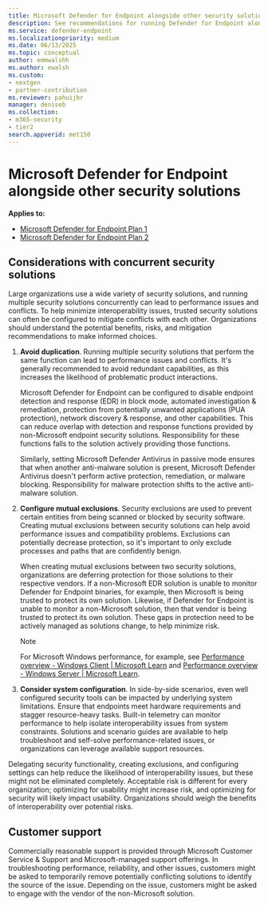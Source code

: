 ```yaml
---
title: Microsoft Defender for Endpoint alongside other security solutions
description: See recommendations for running Defender for Endpoint alongside other security solutions.
ms.service: defender-endpoint
ms.localizationpriority: medium
ms.date: 06/13/2025
ms.topic: conceptual
author: emmwalshh
ms.author: ewalsh
ms.custom: 
- nextgen
- partner-contribution
ms.reviewer: pahuijbr
manager: deniseb
ms.collection: 
- m365-security
- tier2
search.appverid: met150
---
```


# Microsoft Defender for Endpoint alongside other security solutions

**Applies to:**

- [Microsoft Defender for Endpoint Plan 1](microsoft-defender-endpoint.md)
- [Microsoft Defender for Endpoint Plan 2](microsoft-defender-endpoint.md)

## Considerations with concurrent security solutions

Large organizations use a wide variety of security solutions, and running multiple security solutions concurrently can lead to performance issues and conflicts. To help minimize interoperability issues, trusted security solutions can often be configured to mitigate conflicts with each other. Organizations should understand the potential benefits, risks, and mitigation recommendations to make informed choices.  

1. **Avoid duplication**. Running multiple security solutions that perform the same function can lead to performance issues and conflicts. It's generally recommended to avoid redundant capabilities, as this increases the likelihood of problematic product interactions. 

   Microsoft Defender for Endpoint can be configured to disable endpoint detection and response (EDR) in block mode, automated investigation & remediation, protection from potentially unwanted applications (PUA protection), network discovery & response, and other capabilities. This can reduce overlap with detection and response functions provided by non-Microsoft endpoint security solutions. Responsibility for these functions falls to the solution actively providing those functions. 

   Similarly, setting Microsoft Defender Antivirus in passive mode ensures that when another anti-malware solution is present, Microsoft Defender Antivirus doesn't perform active protection, remediation, or malware blocking. Responsibility for malware protection shifts to the active anti-malware solution. 

2. **Configure mutual exclusions**. Security exclusions are used to prevent certain entities from being scanned or blocked by security software. Creating mutual exclusions between security solutions can help avoid performance issues and compatibility problems. Exclusions can potentially decrease protection, so it's important to only exclude processes and paths that are confidently benign. 

   When creating mutual exclusions between two security solutions, organizations are deferring protection for those solutions to their respective vendors. If a non-Microsoft EDR solution is unable to monitor Defender for Endpoint binaries, for example, then Microsoft is being trusted to protect its own solution. Likewise, if Defender for Endpoint is unable to monitor a non-Microsoft solution, then that vendor is being trusted to protect its own solution. These gaps in protection need to be actively managed as solutions change, to help minimize risk.

   > [!NOTE]
   > For Microsoft Windows performance, for example, see [Performance overview - Windows Client | Microsoft Learn](/troubleshoot/windows-client/performance/performance-overview) and [Performance overview - Windows Server | Microsoft Learn](/troubleshoot/windows-server/performance/performance-overview).

3. **Consider system configuration**. In side-by-side scenarios, even well configured security tools can be impacted by underlying system limitations. Ensure that endpoints meet hardware requirements and stagger resource-heavy tasks. Built-in telemetry can monitor performance to help isolate interoperability issues from system constraints. Solutions and scenario guides are available to help troubleshoot and self-solve performance-related issues, or organizations can leverage available support resources. 

Delegating security functionality, creating exclusions, and configuring settings can help reduce the likelihood of interoperability issues, but these might not be eliminated completely. Acceptable risk is different for every organization; optimizing for usability might increase risk, and optimizing for security will likely impact usability. Organizations should weigh the benefits of interoperability over potential risks.

## Customer support

Commercially reasonable support is provided through Microsoft Customer Service & Support and Microsoft-managed support offerings. In troubleshooting performance, reliability, and other issues, customers might be asked to temporarily remove potentially conflicting solutions to identify the source of the issue. Depending on the issue, customers might be asked to engage with the vendor of the non-Microsoft solution.

